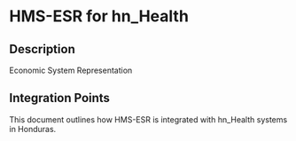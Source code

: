 # HMS-ESR for hn_Health

## Description

Economic System Representation

## Integration Points

This document outlines how HMS-ESR is integrated with hn_Health systems in Honduras.
